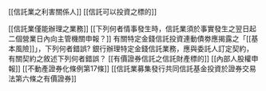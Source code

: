 [[信託業之利害關係人]]
[[信託可以投資之標的]]

[[信託業僅能辦理之業務]]
[[下列何者情事發生時，信託業須於事實發生之翌日起二個營業日內向主管機關申報？]]
有關特定金錢信託投資連動債劵應揭露之「[[基本風險]]」，下列何者錯誤?
銀行辦理特定金錢信託業務，應與委託人訂定契約，有關契約之敘述下列何者錯誤？
[[有價證券信託之信託財產標的]]
[[內部人股權申報]]
[[不動產證券化條例第17條]]
[[信託業募集發行共同信託基金投資於證券交易法第六條之有價證券]]
